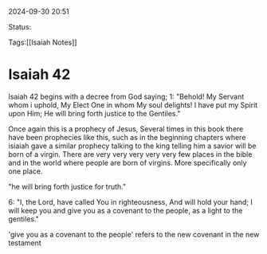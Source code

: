 
2024-09-30 20:51

Status:

Tags:[[Isaiah Notes]]

# Isaiah 42


Isaiah 42 begins with a decree from God saying;
1: "Behold! My Servant whom i uphold, My Elect One in whom My soul delights!
I have put my Spirit upon Him;
He will bring forth justice to the Gentiles."

Once again this is a prophecy of Jesus, Several times in this book there have been prophecies like this, such as in the beginning chapters where isiaiah gave a similar prophecy talking to the king telling him a savior will be born of a virgin. There are very very very very very few places in the bible and in the world where people are born of virgins. More specifically only one place.

"he will bring forth justice for truth."

6: "I, the Lord, have called You in righteousness, And will hold your hand; I will keep you and give you as a covenant to the people, as a light to the gentiles."

'give you as a covenant to the people' refers to the new covenant in the new testament